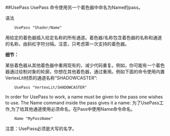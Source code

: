 ##UsePass
UsePass 命令使用另一个着色器中命名为Name的pass。

语法
```
    UsePass "Shader/Name"
```

用给定的着色器插入给定名称的所有通道。着色器/名称包含着色器的名称和通道的名称，由斜杠字符分隔。注意，只考虑第一次支持的着色器。

**细节：**

某些着色器从其他着色器中重用现有的，减少代码重复。例如，你可能有一个着色器通过绘制对象的轮廓，你想在其他着色器，通过重用。例如下面的命令使用内置VertexLit材质的通道名称“SHADOWCASTER”:

```
    UsePass "VertexLit/SHADOWCASTER"
```

In order for UsePass to work, a name must be given to the pass one wishes to use. The Name command inside the pass gives it a name:
为了UsePass工作,为了给其他通道使用必须命名。在Pass中使用Name命令命名。

```
    Name "MyPassName"
```

注意：UsePass必须是大写的名字。






